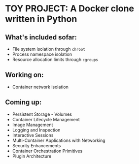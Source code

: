 # TOY PROJECT: A Docker clone written in Python

## What's included sofar:
- File system isolation through `chroot`
- Process namespace isolation
- Resource allocation limits through `cgroups`

## Working on:
- Container network isolation

## Coming up:
- Persistent Storage - Volumes
- Container Lifecycle Management
- Image Management
- Logging and Inspection
- Interactive Sessions
- Multi-Container Applications with Networking
- Security Enhancements
- Container Orchestration Primitives
- Plugin Architecture